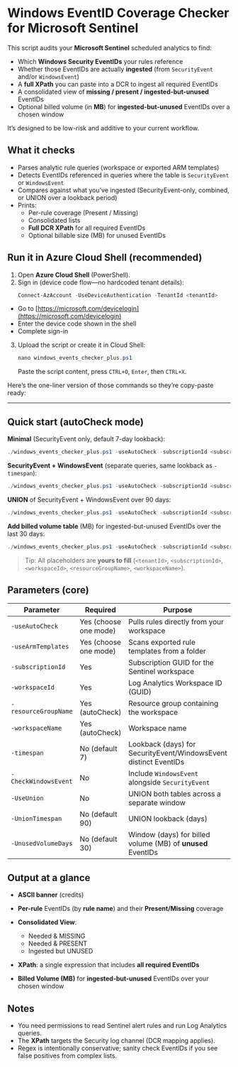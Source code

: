 # Windows EventID Coverage Checker for Microsoft Sentinel

This script audits your **Microsoft Sentinel** scheduled analytics to find:
- Which **Windows Security EventIDs** your rules reference
- Whether those EventIDs are actually **ingested** (from `SecurityEvent` and/or `WindowsEvent`)
- A **full XPath** you can paste into a DCR to ingest all required EventIDs
- A consolidated view of **missing / present / ingested-but-unused** EventIDs
- Optional billed volume (in **MB**) for **ingested-but-unused** EventIDs over a chosen window

It’s designed to be low-risk and additive to your current workflow.

## What it checks

- Parses analytic rule queries (workspace or exported ARM templates)
- Detects EventIDs referenced in queries where the table is `SecurityEvent` or `WindowsEvent`
- Compares against what you’ve ingested (SecurityEvent-only, combined, or UNION over a lookback period)
- Prints:
  - Per-rule coverage (Present / Missing)
  - Consolidated lists
  - **Full DCR XPath** for all required EventIDs
  - Optional billable size (MB) for unused EventIDs

## Run it in Azure Cloud Shell (recommended)

1. Open **Azure Cloud Shell** (PowerShell).
2. Sign in (device code flow—no hardcoded tenant details):
   ```powershell
   Connect-AzAccount -UseDeviceAuthentication -TenantId <tenantId>
    ````

* Go to [https://microsoft.com/devicelogin](https://microsoft.com/devicelogin)
* Enter the device code shown in the shell
* Complete sign-in

3. Upload the script or create it in Cloud Shell:

   ```powershell
   nano windows_events_checker_plus.ps1
   ```

   Paste the script content, press `CTRL+O`, `Enter`, then `CTRL+X`.

Here’s the one-liner version of those commands so they’re copy-paste ready:

---

## Quick start (autoCheck mode)

**Minimal** (SecurityEvent only, default 7-day lookback):

```powershell
./windows_events_checker_plus.ps1 -useAutoCheck -subscriptionId <subscriptionId> -workspaceId <workspaceId> -resourceGroupName <resourceGroupName> -workspaceName <workspaceName>
```

**SecurityEvent + WindowsEvent** (separate queries, same lookback as `-timespan`):

```powershell
./windows_events_checker_plus.ps1 -useAutoCheck -subscriptionId <subscriptionId> -workspaceId <workspaceId> -resourceGroupName <resourceGroupName> -workspaceName <workspaceName> -CheckWindowsEvent
```

**UNION** of SecurityEvent + WindowsEvent over 90 days:

```powershell
./windows_events_checker_plus.ps1 -useAutoCheck -subscriptionId <subscriptionId> -workspaceId <workspaceId> -resourceGroupName <resourceGroupName> -workspaceName <workspaceName> -UseUnion -UnionTimespan 90
```

**Add billed volume table** (MB) for ingested-but-unused EventIDs over the last 30 days:

```powershell
./windows_events_checker_plus.ps1 -useAutoCheck -subscriptionId <subscriptionId> -workspaceId <workspaceId> -resourceGroupName <resourceGroupName> -workspaceName <workspaceName> -UseUnion -UnionTimespan 90 -UnusedVolumeDays 30
```

> Tip: All placeholders are **yours to fill** (`<tenantId>`, `<subscriptionId>`, `<workspaceId>`, `<resourceGroupName>`, `<workspaceName>`).

## Parameters (core)

| Parameter            | Required              | Purpose                                                          |
| -------------------- | --------------------- | ---------------------------------------------------------------- |
| `-useAutoCheck`      | Yes (choose one mode) | Pulls rules directly from your workspace                         |
| `-useArmTemplates`   | Yes (choose one mode) | Scans exported rule templates from a folder                      |
| `-subscriptionId`    | Yes                   | Subscription GUID for the Sentinel workspace                     |
| `-workspaceId`       | Yes                   | Log Analytics Workspace ID (GUID)                                |
| `-resourceGroupName` | Yes (autoCheck)       | Resource group containing the workspace                          |
| `-workspaceName`     | Yes (autoCheck)       | Workspace name                                                   |
| `-timespan`          | No (default 7)        | Lookback (days) for SecurityEvent/WindowsEvent distinct EventIDs |
| `-CheckWindowsEvent` | No                    | Include `WindowsEvent` alongside `SecurityEvent`                 |
| `-UseUnion`          | No                    | UNION both tables across a separate window                       |
| `-UnionTimespan`     | No (default 90)       | UNION lookback (days)                                            |
| `-UnusedVolumeDays`  | No (default 30)       | Window (days) for billed volume (MB) of **unused** EventIDs      |

## Output at a glance

* **ASCII banner** (credits)
* **Per-rule** EventIDs (by **rule name**) and their **Present/Missing** coverage
* **Consolidated View**:

  * Needed & MISSING
  * Needed & PRESENT
  * Ingested but UNUSED
* **XPath**: a single expression that includes **all required EventIDs**
* **Billed Volume (MB)** for **ingested-but-unused** EventIDs over your chosen window

## Notes

* You need permissions to read Sentinel alert rules and run Log Analytics queries.
* The **XPath** targets the Security log channel (DCR mapping applies).
* Regex is intentionally conservative; sanity check EventIDs if you see false positives from complex lists.
